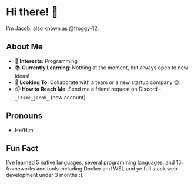 # Hi there! 👋

I'm Jacob, also known as @froggy-12.

## About Me

-   🌟 **Interests**: Programming
-   📚 **Currently Learning**: Nothing at the moment, but always open to new ideas!
-   🤝 **Looking To**: Collaborate with a team or a new startup company 😊.
-   📫 **How to Reach Me**: Send me a friend request on Discord - `_itsme_jacob_` (new account)

## Pronouns

-   He/Him

## Fun Fact

I’ve learned 5 native languages, several programming languages, and 15+ frameworks and tools including Docker and WSL and ye full stack web development under 3 months :).

<!---
froggy-12/froggy-12 is a ✨ special ✨ repository because its `README.md` (this file) appears on your GitHub profile.
You can click the Preview link to take a look at your changes.
--->

